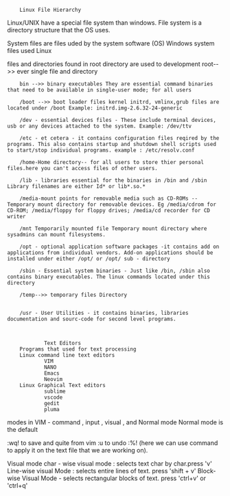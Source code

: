         Linux File Hierarchy

Linux/UNIX have a special file system than windows. File system is a directory structure that the OS uses.

System files are files uded by the system software (OS)
Windows system files used
Linux


files and directories found in root directory are used to development
        root-->> ever single file and directory

        bin -->> binary executables They are essential command binaries that need to be available in single-user mode; for all users

        /boot -->> boot loader files kernel initrd, vmlinx,grub files are located under /boot Example: initrd.img-2.6.32-24-generic

        /dev - essential devices files - These include terminal devices, usb or any devices attached to the system. Example: /dev/ttv

        /etc - et cetera - it contains configuration files reqired by the programs. This also contains startup and shutdown shell scripts used to start/stop individual programs. example : /etc/resolv.conf

        /home-Home directory-- for all users to store thier personal files.here you can't access files of other users.

        /lib - libraries essential for the binaries in /bin and /sbin Library filenames are either Id* or lib*.so.*

        /media-mount points for removable media such as CD-ROMs -- Temporary mount directory for removable devices. Eg /media/cdrom for CD-ROM; /media/floppy for floppy drives; /media/cd recorder for CD writer

        /mnt Temporarily mounted file Temporary mount directory where sysadmins can mount filesystems.

        /opt - optional application software packages -it contains add on applications from individual vendors. Add-on applications should be  installed under either /opt/ or /opt/ sub - directory

        /sbin - Essential system binaries - Just like /bin, /sbin also contains binary executables. The linux commands located under this directory

        /temp-->> temporary files Directory


        /usr - User Utilities - it contains binaries, libraries documentation and sourc-code for second level programs.



                Text Editors
        Programs that used for text processing 
        Linux command line text editors
                VIM
                NANO
                Emacs
                Neovim
        Linux Graphical Text editors
                sublime
                vscode
                gedit
                pluma
modes in VIM - command , input , visual , and Normal mode
Normal mode is the default


:wq! to save and quite from vim 
:u to undo
:%! (here we can use command to apply it on the text file that we are working on).

Visual mode 
 char - wise visual mode : selects text char by char.press 'v'
 Line-wise visual Mode : selects entire lines of text.   press 'shift + v'
Block-wise Visual Mode - selects rectangular blocks of text.   press 'ctrl+v' or 'ctrl+q'
